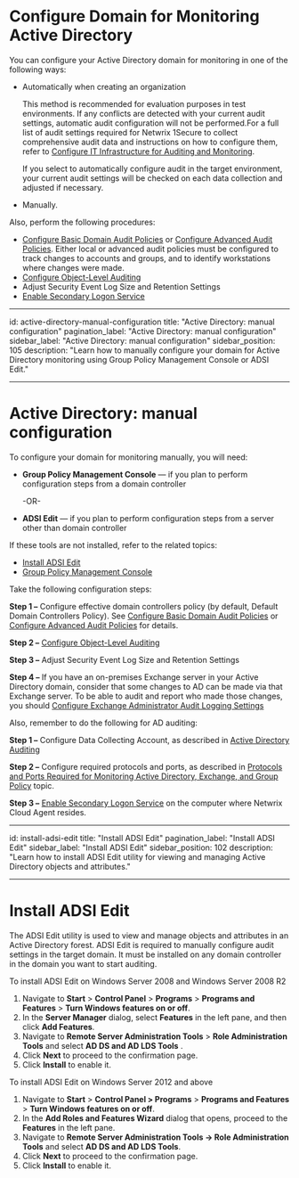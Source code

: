 # Configure Domain for Monitoring Active Directory

You can configure your Active Directory domain for monitoring in one of the following ways:

- Automatically when creating an organization

  This method is recommended for evaluation purposes in test environments. If any conflicts are
  detected with your current audit settings, automatic audit configuration will not be
  performed.For a full list of audit settings required for Netwrix 1Secure to collect
  comprehensive audit data and instructions on how to configure them, refer to
  [Configure IT Infrastructure for Auditing and Monitoring](/docs/1secure/setup-and-configuration/index.md).

  If you select to automatically configure audit in the target environment, your current audit
  settings will be checked on each data collection and adjusted if necessary.

- Manually.

Also, perform the following procedures:

- [Configure Basic Domain Audit Policies](/docs/1secure/setup-and-configuration/active-directory/audit-policies.md) or
  [Configure Advanced Audit Policies](/docs/1secure/setup-and-configuration/active-directory/audit-policies.md). Either local or advanced audit policies
  must be configured to track changes to accounts and groups, and to identify workstations where
  changes were made.
- [Configure Object-Level Auditing](/docs/1secure/setup-and-configuration/active-directory/audit-policies.md)
- Adjust Security Event Log Size and Retention Settings
- [Enable Secondary Logon Service](/docs/1secure/setup-and-configuration/active-directory/advanced-settings.md)

---

id: active-directory-manual-configuration
title: "Active Directory: manual configuration"
pagination_label: "Active Directory: manual configuration"
sidebar_label: "Active Directory: manual configuration"
sidebar_position: 105
description: "Learn how to manually configure your domain for Active Directory monitoring using Group Policy Management Console or ADSI Edit."

---

# Active Directory: manual configuration

To configure your domain for monitoring manually, you will need:

- **Group Policy Management Console** — if you plan to perform configuration steps from a domain
  controller

  -OR-

- **ADSI Edit** — if you plan to perform configuration steps from a server other than domain
  controller

If these tools are not installed, refer to the related topics:

- [Install ADSI Edit](/docs/1secure/setup-and-configuration/active-directory/manual-configuration.md)
- [Group Policy Management Console](/docs/1secure/setup-and-configuration/active-directory/advanced-settings.md)

Take the following configuration steps:

**Step 1 –** Configure effective domain controllers policy (by default, Default Domain Controllers
Policy). See [Configure Basic Domain Audit Policies](/docs/1secure/setup-and-configuration/active-directory/audit-policies.md) or
[Configure Advanced Audit Policies](/docs/1secure/setup-and-configuration/active-directory/audit-policies.md) for details.

**Step 2 –** [Configure Object-Level Auditing](/docs/1secure/setup-and-configuration/active-directory/audit-policies.md)

**Step 3 –** Adjust Security Event Log Size and Retention Settings

**Step 4 –** If you have an on-premises Exchange server in your Active Directory domain, consider
that some changes to AD can be made via that Exchange server. To be able to audit and report who
made those changes, you should
[Configure Exchange Administrator Audit Logging Settings](/docs/1secure/setup-and-configuration/active-directory/audit-policies.md)

Also, remember to do the following for AD auditing:

**Step 1 –** Configure Data Collecting Account, as described in
[Active Directory Auditing](/docs/1secure/setup-and-configuration/active-directory/audit-policies.md)

**Step 2 –** Configure required protocols and ports, as described in
[Protocols and Ports Required for Monitoring Active Directory, Exchange, and Group Policy](/docs/1secure/setup-and-configuration/active-directory/advanced-settings.md)
topic.

**Step 3 –** [Enable Secondary Logon Service](/docs/1secure/setup-and-configuration/active-directory/advanced-settings.md) on the computer where
Netwrix Cloud Agent resides.

---

id: install-adsi-edit
title: "Install ADSI Edit"
pagination_label: "Install ADSI Edit"
sidebar_label: "Install ADSI Edit"
sidebar_position: 102
description: "Learn how to install ADSI Edit utility for viewing and managing Active Directory objects and attributes."

---

# Install ADSI Edit

The ADSI Edit utility is used to view and manage objects and attributes in an Active Directory
forest. ADSI Edit is required to manually configure audit settings in the target domain. It must be
installed on any domain controller in the domain you want to start auditing.

To install ADSI Edit on Windows Server 2008 and Windows Server 2008 R2

1. Navigate to **Start** > **Control Panel** > **Programs** > **Programs and Features** > **Turn
   Windows features on or off**.
2. In the **Server Manager** dialog, select **Features** in the left pane, and then click **Add
   Features**.
3. Navigate to **Remote Server Administration Tools** > **Role Administration Tools** and select
   **AD DS and AD LDS Tools** .
4. Click **Next** to proceed to the confirmation page.
5. Click **Install** to enable it.

To install ADSI Edit on Windows Server 2012 and above

1. Navigate to **Start** > **Control Panel > Programs** > **Programs and Features** > **Turn Windows
   features on or off**.
2. In the **Add Roles and Features Wizard** dialog that opens, proceed to the **Features** in the
   left pane.
3. Navigate to **Remote Server Administration Tools → Role Administration Tools** and select **AD DS
   and AD LDS Tools**.
4. Click **Next** to proceed to the confirmation page.
5. Click **Install** to enable it.
